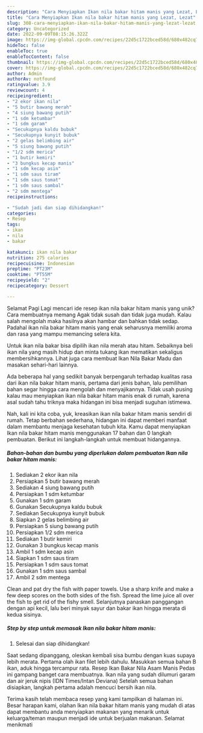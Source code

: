 ```yaml
---
description: "Cara Menyiapkan Ikan nila bakar hitam manis yang Lezat, Lezat"
title: "Cara Menyiapkan Ikan nila bakar hitam manis yang Lezat, Lezat"
slug: 308-cara-menyiapkan-ikan-nila-bakar-hitam-manis-yang-lezat-lezat
category: Uncategorized
date: 2022-09-09T08:15:26.322Z
image: https://img-global.cpcdn.com/recipes/22d5c1722bced58d/680x482cq70/ikan-nila-bakar-hitam-manis-foto-resep-utama.jpg
hideToc: false
enableToc: true
enableTocContent: false
thumbnail: https://img-global.cpcdn.com/recipes/22d5c1722bced58d/680x482cq70/ikan-nila-bakar-hitam-manis-foto-resep-utama.jpg
cover: https://img-global.cpcdn.com/recipes/22d5c1722bced58d/680x482cq70/ikan-nila-bakar-hitam-manis-foto-resep-utama.jpg
author: Admin
authorAv: notfound
ratingvalue: 3.9
reviewcount: 4
recipeingredient:
- "2 ekor ikan nila"
- "5 butir bawang merah"
- "4 siung bawang putih"
- "1 sdm ketumbar"
- "1 sdm garam"
- "Secukupnya kaldu bubuk"
- "Secukupnya kunyit bubuk"
- "2 gelas belimbing air"
- "5 siung bawang putih"
- "1/2 sdm merica"
- "1 butir kemiri"
- "3 bungkus kecap manis"
- "1 sdm kecap asin"
- "1 sdm saus tiram"
- "1 sdm saus tomat"
- "1 sdm saus sambal"
- "2 sdm mentega"
recipeinstructions:

- "Sudah jadi dan siap dihidangkan!"
categories:
- Resep
tags:
- ikan
- nila
- bakar

katakunci: ikan nila bakar 
nutrition: 275 calories
recipecuisine: Indonesian
preptime: "PT23M"
cooktime: "PT55M"
recipeyield: "2"
recipecategory: Dessert

---
```



Selamat Pagi Lagi mencari ide resep ikan nila bakar hitam manis yang unik? Cara membuatnya memang Agak tidak susah dan tidak juga mudah. Kalau salah mengolah maka hasilnya akan hambar dan bahkan tidak sedap. Padahal ikan nila bakar hitam manis yang enak seharusnya memiliki aroma dan rasa yang mampu memancing selera kita.


Untuk ikan nila bakar bisa dipilih ikan nila merah atau hitam. Sebaiknya beli ikan nila yang masih hidup dan minta tukang ikan mematikan sekaligus membersihkannya. Lihat juga cara membuat Ikan Nila Bakar Madu dan masakan sehari-hari lainnya.

Ada beberapa hal yang sedikit banyak berpengaruh terhadap kualitas rasa dari ikan nila bakar hitam manis, pertama dari jenis bahan, lalu pemilihan bahan segar hingga cara mengolah dan menyajikannya. Tidak usah pusing kalau mau menyiapkan ikan nila bakar hitam manis enak di rumah, karena asal sudah tahu triknya maka hidangan ini bisa menjadi suguhan istimewa.


Nah, kali ini kita coba, yuk, kreasikan ikan nila bakar hitam manis sendiri di rumah. Tetap berbahan sederhana, hidangan ini dapat memberi manfaat dalam membantu menjaga kesehatan tubuh kita. Kamu dapat menyiapkan Ikan nila bakar hitam manis menggunakan 17 bahan dan 0 langkah pembuatan. Berikut ini langkah-langkah untuk membuat hidangannya.

<!--inarticleads1-->

##### Bahan-bahan dan bumbu yang diperlukan dalam pembuatan Ikan nila bakar hitam manis:

1. Sediakan 2 ekor ikan nila
1. Persiapkan 5 butir bawang merah
1. Sediakan 4 siung bawang putih
1. Persiapkan 1 sdm ketumbar
1. Gunakan 1 sdm garam
1. Gunakan Secukupnya kaldu bubuk
1. Sediakan Secukupnya kunyit bubuk
1. Siapkan 2 gelas belimbing air
1. Persiapkan 5 siung bawang putih
1. Persiapkan 1/2 sdm merica
1. Sediakan 1 butir kemiri
1. Gunakan 3 bungkus kecap manis
1. Ambil 1 sdm kecap asin
1. Siapkan 1 sdm saus tiram
1. Persiapkan 1 sdm saus tomat
1. Gunakan 1 sdm saus sambal
1. Ambil 2 sdm mentega


Clean and pat dry the fish with paper towels. Use a sharp knife and make a few deep scores on the both sides of the fish. Spread the lime juice all over the fish to get rid of the fishy smell. Selanjutnya panaskan panggangan dengan api kecil, lalu beri minyak sayur dan bakar ikan hingga merata di kedua sisinya. 

<!--inarticleads2-->

##### Step by step untuk memasak Ikan nila bakar hitam manis:


1. Selesai dan siap dihidangkan!

Saat sedang dipanggang, oleskan kembali sisa bumbu dengan kuas supaya lebih merata. Pertama olah ikan filet lebih dahulu. Masukkan semua bahan B ikan, aduk hingga tercampur rata. Resep Ikan Bakar Nila Asam Manis Pedas ini gampang banget cara membuatnya. Ikan nila yang sudah dilumuri garam dan air jeruk nipis (IDN Times/Intan Deviana) Setelah semua bahan disiapkan, langkah pertama adalah mencuci bersih ikan nila. 

Terima kasih telah membaca resep yang kami tampilkan di halaman ini. Besar harapan kami, olahan Ikan nila bakar hitam manis yang mudah di atas dapat membantu anda menyiapkan makanan yang menarik untuk keluarga/teman maupun menjadi ide untuk berjualan makanan. Selamat menikmati

